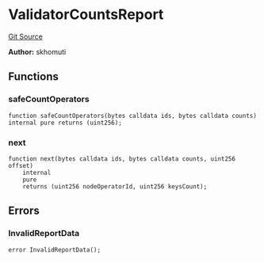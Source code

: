# ValidatorCountsReport
[Git Source](https://github.com/lidofinance/community-staking-module/blob/efc92ba178845b0562e369d8d71b585ba381ab86/src/lib/ValidatorCountsReport.sol)

**Author:**
skhomuti


## Functions
### safeCountOperators


```solidity
function safeCountOperators(bytes calldata ids, bytes calldata counts) internal pure returns (uint256);
```

### next


```solidity
function next(bytes calldata ids, bytes calldata counts, uint256 offset)
    internal
    pure
    returns (uint256 nodeOperatorId, uint256 keysCount);
```

## Errors
### InvalidReportData

```solidity
error InvalidReportData();
```

